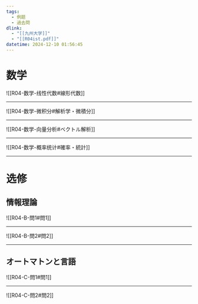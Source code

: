 ```yaml
---
tags:
  - 例题
  - 過去問
dlink:
  - "[[九州大学]]"
  - "[[R04ist.pdf]]"
datetime: 2024-12-10 01:56:45
---
```

# 数学

![[R04-数学-线性代数#線形代数]]

---
![[R04-数学-微积分#解析学・微積分]]

---
![[R04-数学-向量分析#ベクトル解析]]

---
![[R04-数学-概率统计#確率・統計]]

---
# 选修
## 情報理論
![[R04-B-問1#問1]]

---
![[R04-B-問2#問2]]

---
## オートマトンと言語
![[R04-C-問1#問1]]

---
![[R04-C-問2#問2]]